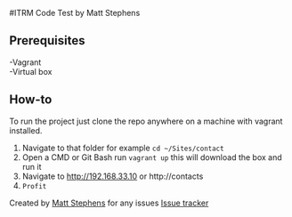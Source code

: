 #ITRM Code Test by Matt Stephens

## Prerequisites
-Vagrant  
-Virtual box

## How-to
To run the project just clone the repo anywhere on a machine with vagrant installed.  

1. Navigate to that folder for example `cd ~/Sites/contact`
2. Open a CMD or Git Bash run `vagrant up` this will download the box and run it
3. Navigate to http://192.168.33.10 or http://contacts
4. `Profit`

Created by [Matt Stephens](http://www.github/fluffymatt) for any issues [Issue tracker](http://www.github/fluffymatt/contact/issues)
